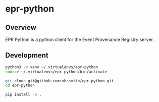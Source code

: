 # epr-python

## Overview

EPR Python is a python client for the Event Provenance Registry server.

## Development

```bash
python3 -m venv ~/.virtualenvs/epr-python
source ~/.virtualenvs/epr-python/bin/activate

git clone git@github.com:xbcsmith/epr-python.git
cd epr-python

pip install -e .
```
